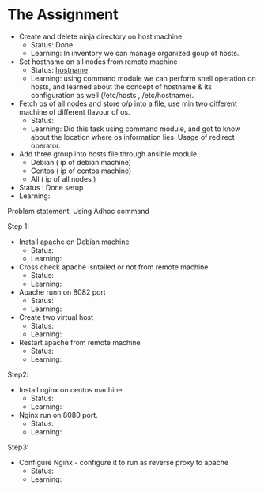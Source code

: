 # The Assignment

-  Create and delete ninja directory on host machine
    - Status: Done
    - Learning: In inventory we can manage organized goup of hosts.
-  Set hostname on all nodes from remote machine
    - Status: [hostname](https://github.com/sudiptninja/Assignments-Ansible/blob/master/Media/hostname.png)
    - Learning: using command module we can perform shell operation on hosts, and learned about the concept of hostname & its configuration as well (/etc/hosts , /etc/hostname).
-  Fetch os of all nodes and store o/p into a file, use min two different machine of different flavour of os.
   - Status: 
   - Learning: Did this task using command module, and got to know about the location where os information lies. Usage of redirect operator.
-  Add three group into hosts file through ansible module.
      - Debian ( ip of debian machine)
    - Centos ( ip of centos machine)
    -  All ( ip of all nodes )
- Status : Done setup
- Learning:

Problem statement: Using Adhoc command

Step 1:

- Install apache on Debian machine
  - Status: 
  - Learning:
- Cross check apache isntalled or not from remote machine
  - Status: 
  - Learning:
- Apache runn  on 8082 port
    - Status:
    - Learning:
- Create two virtual host
  - Status:
  - Learning:
- Restart apache from remote machine
   - Status:
   - Learning:

Step2:

- Install nginx on centos machine
  - Status:
  - Learning:
-  Nginx run on 8080 port.
   - Status:
   - Learning:


Step3:

- Configure Nginx - configure it to run as reverse proxy to apache
  - Status:
  - Learning:
